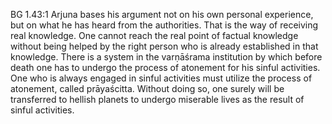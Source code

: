 BG 1.43:1	Arjuna bases his argument not on his own personal experience, but on what he has heard from the authorities. That is the way of receiving real knowledge. One cannot reach the real point of factual knowledge without being helped by the right person who is already established in that knowledge. There is a system in the varṇāśrama institution by which before death one has to undergo the process of atonement for his sinful activities. One who is always engaged in sinful activities must utilize the process of atonement, called prāyaścitta. Without doing so, one surely will be transferred to hellish planets to undergo miserable lives as the result of sinful activities.